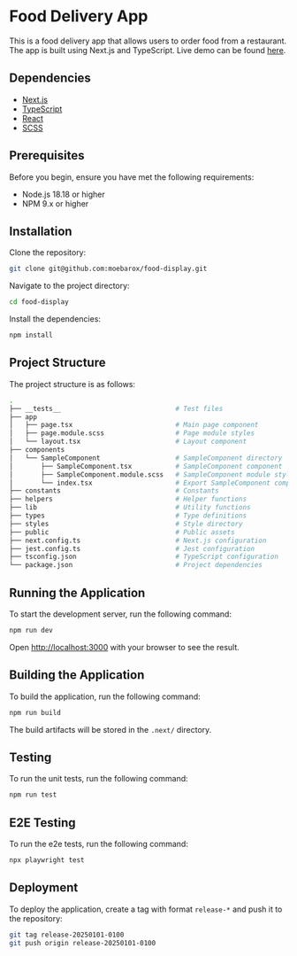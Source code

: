 # Food Delivery App

This is a food delivery app that allows users to order food from a restaurant. The app is built using Next.js and TypeScript. Live demo can be found [here](https://food-display-ecyqmnznl-hendra-arfiansyahs-projects.vercel.app/).

## Dependencies

- [Next.js](https://nextjs.org/)
- [TypeScript](https://www.typescriptlang.org/)
- [React](https://reactjs.org/)
- [SCSS](https://sass-lang.com/)

## Prerequisites

Before you begin, ensure you have met the following requirements:

- Node.js 18.18 or higher
- NPM 9.x or higher

## Installation

Clone the repository:

```bash
git clone git@github.com:moebarox/food-display.git
```

Navigate to the project directory:

```bash
cd food-display
```

Install the dependencies:

```bash
npm install
```

## Project Structure

The project structure is as follows:

```bash
.
├── __tests__                             # Test files
├── app
│   ├── page.tsx                          # Main page component
│   ├── page.module.scss                  # Page module styles
│   └── layout.tsx                        # Layout component
├── components
│   └── SampleComponent                   # SampleComponent directory
│       ├── SampleComponent.tsx           # SampleComponent component
│       ├── SampleComponent.module.scss   # SampleComponent module styles
│       └── index.tsx                     # Export SampleComponent component
├── constants                             # Constants
├── helpers                               # Helper functions
├── lib                                   # Utility functions
├── types                                 # Type definitions
├── styles                                # Style directory
├── public                                # Public assets
├── next.config.ts                        # Next.js configuration
├── jest.config.ts                        # Jest configuration
├── tsconfig.json                         # TypeScript configuration
└── package.json                          # Project dependencies
```

## Running the Application

To start the development server, run the following command:

```bash
npm run dev
```

Open [http://localhost:3000](http://localhost:3000) with your browser to see the result.

## Building the Application

To build the application, run the following command:

```bash
npm run build
```

The build artifacts will be stored in the `.next/` directory.

## Testing

To run the unit tests, run the following command:

```bash
npm run test
```

## E2E Testing

To run the e2e tests, run the following command:

```bash
npx playwright test
```

## Deployment

To deploy the application, create a tag with format `release-*` and push it to the repository:

```bash
git tag release-20250101-0100
git push origin release-20250101-0100
```
